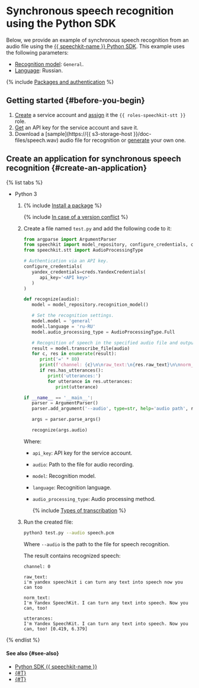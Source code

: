 # Synchronous speech recognition using the Python SDK

Below, we provide an example of synchronous speech recognition from an audio file using the [{{ speechkit-name }} Python SDK](index.md). This example uses the following parameters:

* [Recognition model](../../stt/models.md#tags): `General`.
* [Language](../../stt/models.md#languages): Russian.

{% include [Packages and authentication](../../../_includes/speechkit/packages-and-auth.md) %}

## Getting started {#before-you-begin}

1. [Create](../../../iam/operations/sa/create.md) a service account and [assign](../../../iam/operations/sa/assign-role-for-sa.md) it the `{{ roles-speechkit-stt }}` role.
1. [Get](../../../iam/operations/api-key/create.md) an API key for the service account and save it.
1. Download a [sample](https://{{ s3-storage-host }}/doc-files/speech.wav) audio file for recognition or [generate](synthesis.md) your own one.

## Create an application for synchronous speech recognition {#create-an-application}

{% list tabs %}

- Python 3

   1. {% include [Install a package](../../../_includes/speechkit/install-packages.md) %}

      {% include [In case of a version conflict](../../../_includes/speechkit/version-conflict.md) %}

   1. Create a file named `test.py` and add the following code to it:

      ```python
      from argparse import ArgumentParser
      from speechkit import model_repository, configure_credentials, creds
      from speechkit.stt import AudioProcessingType

      # Authentication via an API key.
      configure_credentials(
         yandex_credentials=creds.YandexCredentials(
            api_key='<API key>'
         )
      )

      def recognize(audio):
         model = model_repository.recognition_model()

         # Set the recognition settings.
         model.model = 'general'
         model.language = 'ru-RU'
         model.audio_processing_type = AudioProcessingType.Full

         # Recognition of speech in the specified audio file and output of results to the console.
         result = model.transcribe_file(audio)
         for c, res in enumerate(result):
            print('=' * 80)
            print(f'channel: {c}\n\nraw_text:\n{res.raw_text}\n\nnorm_text:\n{res.normalized_text}\n')
            if res.has_utterances():
               print('utterances:')
               for utterance in res.utterances:
                  print(utterance)

      if __name__ == '__main__':
         parser = ArgumentParser()
         parser.add_argument('--audio', type=str, help='audio path', required=True)

         args = parser.parse_args()

         recognize(args.audio)
      ```

      Where:

      * `api_key`: API key for the service account.
      * `audio`: Path to the file for audio recording.
      * `model`: Recognition model.
      * `language`: Recognition language.
      * `audio_processing_type`: Audio processing method.

         {% include [Types of transcribation](../../../_includes/speechkit/audio_processing_type.md) %}

   1. Run the created file:

      ```bash
      python3 test.py --audio speech.pcm
      ```

      Where `--audio` is the path to the file for speech recognition.

      The result contains recognized speech:

      ```text
      channel: 0

      raw_text:
      i'm yandex speechkit i can turn any text into speech now you can too

      norm_text:
      I'm Yandex SpeechKit. I can turn any text into speech. Now you can, too!

      utterances:
      I'm Yandex SpeechKit. I can turn any text into speech. Now you can, too! [0.419, 6.379]
      ```

{% endlist %}

#### See also {#see-also}

* [Python SDK {{ speechkit-name }}](https://pypi.org/project/yandex-speechkit/)
* [{#T}](../../concepts/auth.md)
* [{#T}](../../stt/api/request-examples.md)

